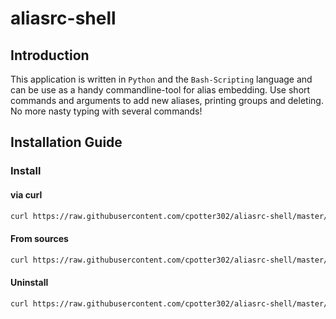 # aliasrc-shell
## Introduction
This application is written in `Python` and the `Bash-Scripting` language and can be use as a handy 
commandline-tool for alias embedding. Use short commands and arguments to add new aliases, printing groups 
and deleting. No more nasty typing with several commands!


## Installation Guide

### Install

#### via curl 

```bash
curl https://raw.githubusercontent.com/cpotter302/aliasrc-shell/master/shell/install.sh | $SHELL
```

#### From sources

```bash
curl https://raw.githubusercontent.com/cpotter302/aliasrc-shell/master/download-sources.sh | $SHELL
```
#### Uninstall

```bash
curl https://raw.githubusercontent.com/cpotter302/aliasrc-shell/master/shell/uninstall.sh | $SHELL
```
